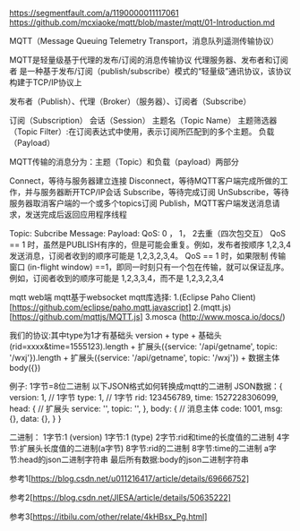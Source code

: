 https://segmentfault.com/a/1190000011117061
https://github.com/mcxiaoke/mqtt/blob/master/mqtt/01-Introduction.md

MQTT（Message Queuing Telemetry Transport，消息队列遥测传输协议）

MQTT是轻量级基于代理的发布/订阅的消息传输协议
代理服务器、发布者和订阅者
是一种基于发布/订阅（publish/subscribe）模式的“轻量级”通讯协议，该协议构建于TCP/IP协议上


发布者（Publish）、代理（Broker）（服务器）、订阅者（Subscribe）

订阅（Subscription）
会话（Session）
主题名（Topic Name）
主题筛选器（Topic Filter）:在订阅表达式中使用，表示订阅所匹配到的多个主题。
负载（Payload）

MQTT传输的消息分为：主题（Topic）和负载（payload）两部分


Connect，等待与服务器建立连接
Disconnect，等待MQTT客户端完成所做的工作，并与服务器断开TCP/IP会话
Subscribe，等待完成订阅
UnSubscribe，等待服务器取消客户端的一个或多个topics订阅
Publish，MQTT客户端发送消息请求，发送完成后返回应用程序线程


Topic:
Subcribe
Message:
Payload:
QoS: 0 ， 1， 2去重（四次包交互）
QoS == 1 时，虽然是PUBLISH有序的，但是可能会重复。例如，发布者按顺序 1,2,3,4 发送消息，订阅者收到的顺序可能是 1,2,3,2,3,4。 
QoS == 1 时，如果限制 传输窗口 (in-flight window) ==1，即同一时刻只有一个包在传输，就可以保证乱序。例如，订阅者收到的顺序可能是 1,2,3,3,4，而不是 1,2,3,2,3,4 


mqtt
web端
mqtt基于websocket
mqtt库选择:
1.(Eclipse Paho Client)[https://github.com/eclipse/paho.mqtt.javascript]
2.(mqtt.js)[https://github.com/mqttjs/MQTT.js]
3.mosca (http://www.mosca.io/docs/)



我们的协议:其中type为1才有基础头
version + type + 基础头(rid=xxxx&time=1555123).length + 扩展头({service: '/api/getname', topic: '/wxj'}).length + 扩展头({service: '/api/getname', topic: '/wxj'}) + 数据主体body({})

例子:
1字节=8位二进制
以下JSON格式如何转换成mqtt的二进制
JSON数据：{
    version: 1, // 1字节
    type: 1, // 1字节
    rid: 123456789, 
    time: 1527228306099, 
    head: { // 扩展头
        service: '',
        topic: '',
    },
    body: { // 消息主体
        code: 1001,
        msg: {},
        data: {},
    }
}

二进制：
1字节:1 (version)
1字节:1 (type)
2字节:rid和time的长度值的二进制
4字节:扩展头长度值的二进制(a字节)
8字节:rid的二进制
8字节:time的二进制
a字节:head的json二进制字符串
最后所有数据:body的json二进制字符串




参考1[https://blog.csdn.net/u011216417/article/details/69666752]

参考2[https://blog.csdn.net/JIESA/article/details/50635222]

参考3[https://itbilu.com/other/relate/4kHBsx_Pg.html]